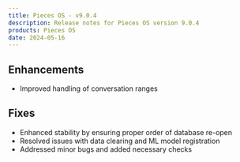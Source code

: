 ```yaml
---
title: Pieces OS - v9.0.4
description: Release notes for Pieces OS version 9.0.4
products: Pieces OS
date: 2024-05-16
---
```


## **Enhancements**
- Improved handling of conversation ranges

## **Fixes**
- Enhanced stability by ensuring proper order of database re-open
- Resolved issues with data clearing and ML model registration
- Addressed minor bugs and added necessary checks
